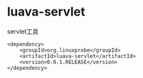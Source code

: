 # luava-servlet
servlet工具
```
<dependency>
    <groupId>org.linuxprobe</groupId>
    <artifactId>luava-servlet</artifactId>
    <version>0.0.1.RELEASE</version>
</dependency>
```

